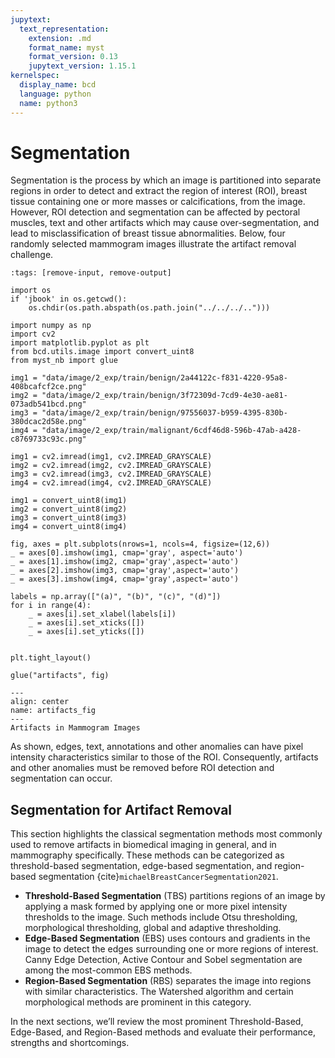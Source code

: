 ```yaml
---
jupytext:
  text_representation:
    extension: .md
    format_name: myst
    format_version: 0.13
    jupytext_version: 1.15.1
kernelspec:
  display_name: bcd
  language: python
  name: python3
---
```

# Segmentation

Segmentation is the process by which an image is partitioned into separate regions in order to detect and extract the region of interest (ROI), breast tissue containing one or more masses or calcifications, from the image. However, ROI detection and segmentation can be affected by pectoral muscles, text and other artifacts which may cause over-segmentation, and lead to misclassification of breast tissue abnormalities. Below, four randomly selected mammogram images illustrate the artifact removal challenge.

```{code-cell} ipython3
:tags: [remove-input, remove-output]

import os
if 'jbook' in os.getcwd():
    os.chdir(os.path.abspath(os.path.join("../../../..")))

import numpy as np
import cv2
import matplotlib.pyplot as plt
from bcd.utils.image import convert_uint8
from myst_nb import glue

img1 = "data/image/2_exp/train/benign/2a44122c-f831-4220-95a8-408bcafcf2ce.png"
img2 = "data/image/2_exp/train/benign/3f72309d-7cd9-4e30-ae81-073adb541bcd.png"
img3 = "data/image/2_exp/train/benign/97556037-b959-4395-830b-380dcac2d58e.png"
img4 = "data/image/2_exp/train/malignant/6cdf46d8-596b-47ab-a428-c8769733c93c.png"

img1 = cv2.imread(img1, cv2.IMREAD_GRAYSCALE)
img2 = cv2.imread(img2, cv2.IMREAD_GRAYSCALE)
img3 = cv2.imread(img3, cv2.IMREAD_GRAYSCALE)
img4 = cv2.imread(img4, cv2.IMREAD_GRAYSCALE)

img1 = convert_uint8(img1)
img2 = convert_uint8(img2)
img3 = convert_uint8(img3)
img4 = convert_uint8(img4)

fig, axes = plt.subplots(nrows=1, ncols=4, figsize=(12,6))
_ = axes[0].imshow(img1, cmap='gray', aspect='auto')
_ = axes[1].imshow(img2, cmap='gray',aspect='auto')
_ = axes[2].imshow(img3, cmap='gray',aspect='auto')
_ = axes[3].imshow(img4, cmap='gray',aspect='auto')

labels = np.array(["(a)", "(b)", "(c)", "(d)"])
for i in range(4):
    _ = axes[i].set_xlabel(labels[i])
    _ = axes[i].set_xticks([])
    _ = axes[i].set_yticks([])


plt.tight_layout()

glue("artifacts", fig)
```

```{glue:figure} artifacts
---
align: center
name: artifacts_fig
---
Artifacts in Mammogram Images
```

As shown, edges, text, annotations and other anomalies can have pixel intensity characteristics similar to those of the ROI. Consequently, artifacts and other anomalies must be removed before ROI detection and segmentation can occur.

## Segmentation for Artifact Removal

This section highlights the classical segmentation methods most commonly used to remove artifacts in biomedical imaging in general, and in mammography specifically. These methods can be categorized as threshold-based segmentation, edge-based segmentation, and region-based segmentation {cite}`michaelBreastCancerSegmentation2021`.

- **Threshold-Based Segmentation** (TBS) partitions regions of an image by applying a mask formed by applying one or more pixel intensity thresholds to the image. Such methods include Otsu thresholding, morphological thresholding, global and adaptive thresholding.
- **Edge-Based Segmentation** (EBS) uses contours and gradients in the image to detect the edges surrounding one or more regions of interest. Canny Edge Detection, Active Contour and Sobel segmentation are among the most-common EBS methods.
- **Region-Based Segmentation** (RBS) separates the image into regions with similar characteristics. The Watershed algorithm and certain morphological methods are prominent in this category.

In the next sections, we’ll review the most prominent Threshold-Based, Edge-Based, and Region-Based methods and evaluate their performance, strengths and shortcomings.
